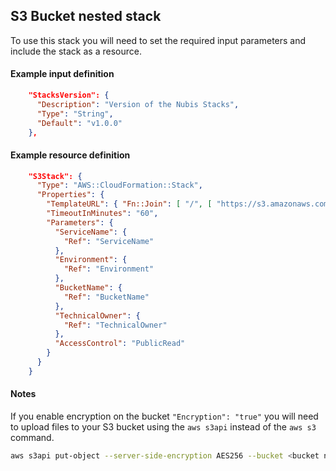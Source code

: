﻿## S3 Bucket nested stack

To use this stack you will need to set the required input parameters and include the stack as a resource.

#### Example input definition
```json
    "StacksVersion": {
      "Description": "Version of the Nubis Stacks",
      "Type": "String",
      "Default": "v1.0.0"
    },
```

#### Example resource definition
```json
    "S3Stack": {
      "Type": "AWS::CloudFormation::Stack",
      "Properties": {
        "TemplateURL": { "Fn::Join": [ "/", [ "https://s3.amazonaws.com/nubis-stacks", { "Ref": "StacksVersion" }, "s3-bucket.template" ] ] },
        "TimeoutInMinutes": "60",
        "Parameters": {
          "ServiceName": {
            "Ref": "ServiceName"
          },
          "Environment": {
            "Ref": "Environment"
          },
          "BucketName": {
            "Ref": "BucketName"
          },
          "TechnicalOwner": {
            "Ref": "TechnicalOwner"
          },
          "AccessControl": "PublicRead"
        }
      }
    }
```

#### Notes
If you enable encryption on the bucket `"Encryption": "true"` you will need to upload files to your S3 bucket
using the `aws s3api` instead of the `aws s3` command.

```bash
aws s3api put-object --server-side-encryption AES256 --bucket <bucket name> --key <File name on S3> --body <Local path to file>
```
